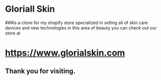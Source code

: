 # Gloriall Skin
###is a clone for my shopify store specialized in selling all of skin care devices and new technologies in this area of beauty you can check out our store at
# https://www.glorialskin.com


## Thank you for visiting.
